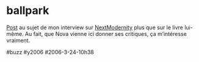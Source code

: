 # ballpark

[Post](http://www.ballpark.ch/blog/francais/561/connecteurs) au sujet de mon interview sur [NextModernity](http://nextmodernitylibrary.blogspirit.com/archive/2006/02/27/le-peuple-des-connecteurs-ils-ne-votent-pas-ils-n-etudient-p.html) plus que sur le livre lui-même. Au fait, que Nova vienne ici donner ses critiques, ça m’intéresse vraiment.

#buzz #y2006 #2006-3-24-10h38
